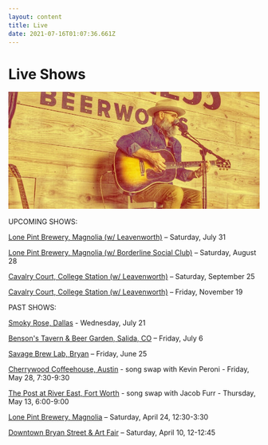 ```yaml
---
layout: content
title: Live
date: 2021-07-16T01:07:36.661Z
---
```

# Live Shows

![john](../../images/uploads/john1.jpg)

UPCOMING SHOWS:

[Lone Pint Brewery, Magnolia (w/ Leavenworth)](https://lonepint.com/) – Saturday, July 31

[Lone Pint Brewery, Magnolia (w/ Borderline Social Club)](https://lonepint.com/) – Saturday, August 28

[Cavalry Court, College Station (w/ Leavenworth)](https://www.cavalrycourt.com/live-music-events.aspx) – Saturday, September 25

[Cavalry Court, College Station (w/ Leavenworth)](https://www.cavalrycourt.com/live-music-events.aspx) – Friday, November 19

PAST SHOWS:

[Smoky Rose, Dallas](https://www.smokyrose.com/) - Wednesday, July 21

[Benson's Tavern & Beer Garden, Salida, CO](https://www.facebook.com/Bensons-Tavern-Beer-Garden-71527323736/) – Friday, July 6

[Savage Brew Lab, Bryan](https://www.savagebrewlab.com) – Friday, June 25

[Cherrywood Coffeehouse, Austin](https://cherrywoodcoffeehouse.com/) - song swap with Kevin Peroni - Friday, May 28, 7:30-9:30

[The Post at River East, Fort Worth](http://thepostatrivereast.com/) - song swap with Jacob Furr - Thursday, May 13, 6:00-9:00

[Lone Pint Brewery, Magnolia](https://lonepint.com/) – Saturday, April 24, 12:30-3:30

[Downtown Bryan Street & Art Fair](https://www.downtownbryan.com/downtown-street-art-fair) – Saturday, April 10, 12-12:45